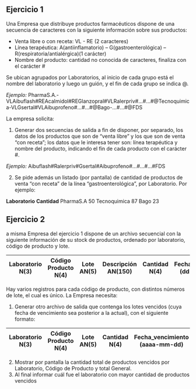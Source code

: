 ## Ejercicio 1
Una Empresa que distribuye productos farmacéuticos dispone de una secuencia de
caracteres con la siguiente información sobre sus productos:

- Venta libre o con receta: VL - RE (2 caracteres)
- Línea terapéutica: A(antiinflamatorio) – G(gastroenterológica) – R(respiratoria/antialérgica)(1 carácter)
- Nombre del producto: cantidad no conocida de caracteres, finaliza con el carácter #

Se ubican agrupados por Laboratorios, al inicio de cada grupo está el nombre del laboratorio
y luego un guión, y el fin de cada grupo se indica @.

*Ejemplo:*
PharmaS.A.-VLAibuflash#REAcalmidol#REGlanzopral#VLRalerpriv#...#...#@Tecnoquimica-VLGsertal#VLAibuprofeno#...#...#@Bago-...#...#@FDS

La empresa solicita:
1. Generar dos secuencias de salida a fin de disponer, por separado, los datos de
los productos que son de “venta libre” y los que son de venta “con receta”; los datos
que le interesa tener son: línea terapéutica y nombre del producto, indicando el fin
de cada producto con el carácter #.

*Ejemplo:* Aibuflash#Ralerpriv#Gsertal#Aibuprofeno#...#...#...#FDS

2. Se pide además un listado (por pantalla) de cantidad de productos de venta “con receta”
de la línea “gastroenterológica”, por Laboratorio. Por ejemplo:

**Laboratorio**		**Cantidad**
PharmaS.A		      50
Tecnoquimica		  87
Bago		          23

## Ejercicio 2
a misma Empresa del ejercicio 1 dispone de un archivo secuencial con la siguiente
información de su stock de productos, ordenado por laboratorio, código de producto
y lote.

| Laboratorio N(3) | Código Producto N(4) | Lote AN(5) | Descripción AN(150) | Cantidad N(4) | Fecha_vencimiento (dd-mm-aaaa) |
|------------------|----------------------|------------|---------------------|---------------|--------------------------------|

Hay varios registros para cada código de producto, con distintos números de lote,
el cual es único. La Empresa necesita:
1. Generar otro archivo de salida que contenga los lotes vencidos (cuya fecha de
vencimiento sea posterior a la actual), con el siguiente formato:

| Laboratorio N(3) | Código Producto N(4) |	Lote AN(5) | Cantidad N(4) | Fecha_vencimiento (aaaa-mm-dd) |
|------------------|----------------------|------------|---------------|--------------------------------|

2. Mostrar por pantalla la cantidad total de productos vencidos por Laboratorio,
Código de Producto y total General.
3. Al final informar cuál fue el laboratorio con mayor cantidad de productos vencidos
